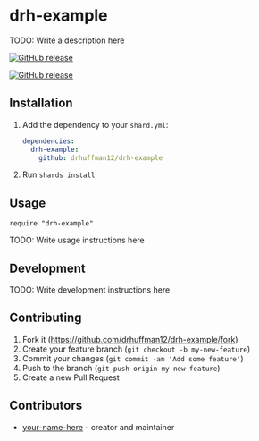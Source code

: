 # drh-example

TODO: Write a description here

[![GitHub release](https://img.shields.io/github/v/release/drhuffman12/drh-example?style=flat)](Drh::Example::VERSION)

[![GitHub release](https://img.shields.io/github/v/release/drhuffman12/drh-example?style=flat)](https://github.com/drhuffman12/drh-example/releases/latest)

## Installation

1. Add the dependency to your `shard.yml`:

   ```yaml
   dependencies:
     drh-example:
       github: drhuffman12/drh-example
   ```

2. Run `shards install`

## Usage

```crystal
require "drh-example"
```

TODO: Write usage instructions here

## Development

TODO: Write development instructions here

## Contributing

1. Fork it (<https://github.com/drhuffman12/drh-example/fork>)
2. Create your feature branch (`git checkout -b my-new-feature`)
3. Commit your changes (`git commit -am 'Add some feature'`)
4. Push to the branch (`git push origin my-new-feature`)
5. Create a new Pull Request

## Contributors

- [your-name-here](https://github.com/drhuffman12) - creator and maintainer
